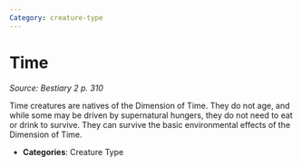 ```yaml
---
Category: creature-type
---
```

# Time  
*Source: Bestiary 2 p. 310*  

Time creatures are natives of the Dimension of Time. They do not age, and while some may be driven by supernatural hungers, they do not need to eat or drink to survive. They can survive the basic environmental effects of the Dimension of Time.

- **Categories**: Creature Type